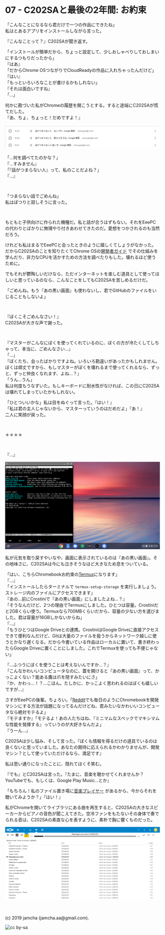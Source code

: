 

# 07 - C202SAと最後の2年間: お約束

「こんなことになるなら君だけで一つの作品にできたね」  
私はとあるアプリをインストールしながら言った。

『こんなことって？』C202SAが聞き返す。

「インストールが簡単だから、ちょっと設定して、少しおしゃべりしておしまいにするつもりだったから」  
『はあ』  
「だからChrome OSつながりでCloudReadyの作品に入れちゃったんだけど」  
『はい』  
「もっといろいろなことが書けるかもしれない」  
『それは面白いですね』  
「…」  

何かに勘づいた私がChromeの履歴を開こうとする。すると途端にC202SAが慌てだした。  
『あ、ちょ、ちょっと！だめですよ！』  

![you are boring](./img/talk.png)

「…何を調べてたのかな？」  
『…すみません』  
「『話がつまらない人』って、私のことだよね？」  
『…』  

<br>

「つまらない話でごめんね」  
私はぽつりと寂しそうに言った。

<br>

もともと子供向けに作られた機種だ。私と話が合うはずもない。それをEeePCの代わりとばかりに無理やり付きあわせてきたのだ。愛想をつかされるのも当然だろう。  

けれども私はまるでEeePCと会ったときのように嬉しくてしょうがなかった。だからC202SAのことを知りたくてChrome OSの[開発者ガイド](https://chromium.googlesource.com/chromiumos/docs/+/master/developer_guide.md) でその仕組みを学んだり、非力なCPUを活かすための方法を調べたりもした。壊れるほど使うために。

でもそれが鬱陶しいだけなら、ただインターネットを楽しむ道具として使ってほしいと思っているのなら、こんなことをしてもC202SAを苦しめるだけだ。

「ごめんね。もう『あの黒い画面』も使わないし、君でGitHubのファイルをいじることもしないよ」

<br>

『ぼくこそごめんなさい！』  
C202SAが大きな声で謝った。

<br>

『マスターがこんなにぼくを使ってくれているのに、ぼくの方が冷たくしてしちゃって、本当に、ごめんなさい…』  
「…」  
『ぼくたち、会ったばかりですよね。いろいろ勘違いがあったかもしれません。ぼくは頑丈ですから、もしマスターがぼくを壊れるまで使ってくれるなら、ずっと、ずっと仲良くなれます、よね…？』  
「うん…うん」  
私は何度もうなずいた。もしキーボードに耐水性がなければ、この日にC202SAは壊れてしまっていたかもしれない。

「ひとついいかな」私は目をぬぐって言った。『はい！』  
「私は君の主人じゃないから、マスターっていうのはだめだよ」『あ！』  
二人に笑顔が戻った。

<br>

＊＊＊＊

<br>

『…』

![termux](./img/termux.png)

私が元気を取り戻すやいなや、画面に表示されているのは『あの黒い画面』。その地味さに、C202SAは今にも泣きそうなほど大きなため息をついている。

「はい、こちらChromebookお約束の[Termux](https://termux.com/)になります」  
『…』  
「インストールしたらターミナルで `termux-setup-storage` を実行しましょう。ストレージ内のファイルにアクセスできます」  
『あの…前にCrostiniで『あの黒い画面』にしましたよね…？』  
「そうなんだけど、2つの理由でTermuxにしました。ひとつは容量。Crostiniだと2GBくらい使う。Termuxなら700MBくらいだから、容量の少ない方を選びました。君は容量が16GBしかないからね」  
『…』  
「もうひとつはGoogle Driveとの連携。CrostiniはGoogle Driveに直接アクセスできて便利なんだけど、Gitは大量のファイルを扱うからネットワーク越しに使うとかなり遅くなる。だから今書いている作品はローカルに置いて、書き終わったらGoogle Driveに置くことにしました。これでTermuxを使っても不便じゃない」  

『…ふつうにぼくを使うことは考えないんですか…？』  
「こんなかわいいコンピュータなのに、蓋を開けると『あの黒い画面』って、かっこよくない？能ある鷹は爪を隠すみたいにさ」  
『か、かわっ…！？…こほん。たしかに、かっこよく思われるのはぼくも嬉しいですが…』

さすがEeePCの後輩。ちょろい。「[Reddit](https://www.reddit.com/r/chromeos/)でも毎日のようにChromebookを開発マシンにする方法が話題になってるんだけどね、君みたいなかわいいコンピュータなら絶対モテるよ」  
『モテますか』「モテるよ！あの人たちはね、『ミニマムなスペックでマキシマムな性能を発揮する』っていうのが大好きなんだよ」  
『うーん…』  

C202SAは少し悩み、そして言った。『ぼくも情報を得るだけの道具でいるのは良くないと思っていました。あなたの期待に応えられるかわかりませんが、開発マシン？として使っていただけるなら、満足です』  

私は思い通りになったことに、隠れてほくそ笑む。

『でも』とC202SAは言った。『たまに、音楽を聴かせてくれませんか？YouTubeでも、もしくは、Google Play Music…とか』

「もちろん！私のファイル置き場に[音楽プレイヤー](https://apps.nextcloud.com/apps/audioplayer) があるから、今からそれを聴いてみようか？」『はい！』

私がChromeを開いてライブラリにある曲を再生すると、C202SAの大きなスピーカーからピアノの音色が聞こえてきた。空冷ファンをもたないその身体で奏でられる音は、C202SAの素直な心を表すように、素朴で胸に響くものだった。

![audio player](./img/audioplayer.png)

<br>
<br>
(c) 2019 jamcha (jamcha.aa@gmail.com).

![cc by-sa](https://i.creativecommons.org/l/by-sa/4.0/88x31.png)

